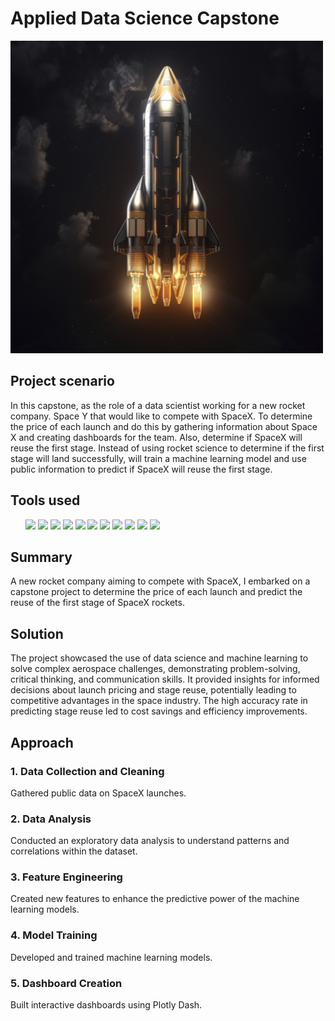 # Applied Data Science Capstone

<img src="https://github.com/Hansamalee0630/Final-Project-IBM/blob/d5b7f13341e4234c399ed87f728d4b695ed7d469/futuristic-space-rocket-with-fantasy-design.jpg" 
  style="width: 500px; 
  height:500px;">

## Project scenario
In this capstone, as the role of a data scientist working for a new rocket company. Space Y that would like to compete with SpaceX.  To determine the price of each launch and do this by gathering information about Space X and creating dashboards for the team. Also, determine if SpaceX will reuse the first stage. Instead of using rocket science to determine if the first stage will land successfully, will train a machine learning model and use public information to predict if SpaceX will reuse the first stage.

## Tools used
<div>
  <ul>
      <img height="35rem" src="https://img.shields.io/badge/SQL-217346?style=for-the-badge&logo=microsoft-excel&logoColor=white" />
      <img height="35rem" src="https://img.shields.io/badge/Python-F2C811?style=for-the-badge&logo=power-bi&logoColor=black" />
      <img height="35rem" src="https://img.shields.io/badge/Sklearn-d9730d?style=for-the-badge&logo=R&logoColor=white" />
      <img height="35rem" src="https://img.shields.io/badge/Pandas-2767e6?style=for-the-badge&logo=R&logoColor=white" />
      <img height="35rem" src="https://img.shields.io/badge/Numpy-276DC3?style=for-the-badge&logo=R&logoColor=white" />
      <img height="35rem" src="https://img.shields.io/badge/Matlab-0076A8?style=for-the-badge&logo=mathworks&logoColor=white" />
      <img height="35rem" src="https://img.shields.io/badge/Jupyter-ba6f1a?style=for-the-badge&logo=jupyter&logoColor=white" />
      <img height="35rem" src="https://img.shields.io/badge/Folium Lab-18ba20?style=for-the-badge&logo=jupyter&logoColor=white" />
      <img height="35rem" src="https://img.shields.io/badge/Plotly-991192?style=for-the-badge&logo=jupyter&logoColor=white" />
      <img height="35rem" src="https://img.shields.io/badge/GitHub-000000?style=for-the-badge&logo=jupyter&logoColor=white" />
      <img height="35rem" src="https://img.shields.io/badge/Powerpoint-e08926?style=for-the-badge&logo=R&logoColor=white" />
   
  </ul>
</div>


## Summary
A new rocket company aiming to compete with SpaceX, I embarked on a capstone project to determine the price of each launch and predict the reuse of the first stage of SpaceX rockets.

## Solution
 The project showcased the use of data science and machine learning to solve complex aerospace challenges, demonstrating problem-solving, critical thinking, and communication skills. It provided insights for informed decisions about launch pricing and stage reuse, potentially leading to competitive advantages in the space industry. The high accuracy rate in predicting stage reuse led to cost savings and efficiency improvements. 


## Approach
### 1. Data Collection and Cleaning
Gathered public data on SpaceX launches.
### 2. Data Analysis
Conducted an exploratory data analysis to understand patterns and correlations within the dataset.
### 3. Feature Engineering
Created new features to enhance the predictive power of the machine learning models.
### 4. Model Training
Developed and trained machine learning models.
### 5. Dashboard Creation
Built interactive dashboards using Plotly Dash.

